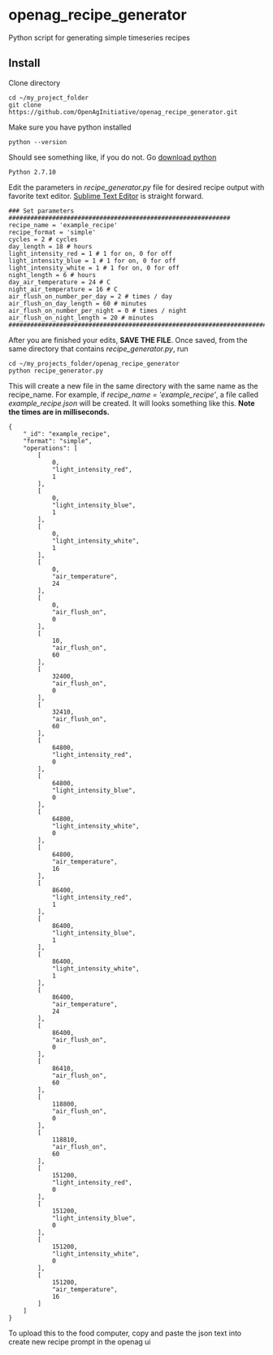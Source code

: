 # openag_recipe_generator
Python script for generating simple timeseries recipes

## Install
Clone directory
```
cd ~/my_project_folder
git clone https://github.com/OpenAgInitiative/openag_recipe_generator.git
```
Make sure you have python installed
```
python --version
```
Should see something like, if you do not. Go [download python](https://www.python.org/downloads/)
```
Python 2.7.10
```
Edit the parameters in *recipe_generator.py* file for desired recipe output with favorite text editor. [Sublime Text Editor](https://www.sublimetext.com/) is straight forward.
```
### Set parameters #############################################################
recipe_name = 'example_recipe'
recipe_format = 'simple'
cycles = 2 # cycles
day_length = 18 # hours
light_intensity_red = 1 # 1 for on, 0 for off
light_intensity_blue = 1 # 1 for on, 0 for off
light_intensity_white = 1 # 1 for on, 0 for off
night_length = 6 # hours
day_air_temperature = 24 # C
night_air_temperature = 16 # C
air_flush_on_number_per_day = 2 # times / day
air_flush_on_day_length = 60 # minutes
air_flush_on_number_per_night = 0 # times / night
air_flush_on_night_length = 20 # minutes
################################################################################
```
After you are finished your edits, **SAVE THE FILE**. Once saved, from the same directory that contains *recipe_generator.py*, run
```
cd ~/my_projects_folder/openag_recipe_generator
python recipe_generator.py
```
This will create a new file in the same directory with the same name as the recipe_name. For example, if *recipe_name = 'example_recipe'*, a file called *example_recipe.json* will be created. It will looks something like this. **Note the times are in milliseconds.**
```
{
    "_id": "example_recipe", 
    "format": "simple", 
    "operations": [
        [
            0, 
            "light_intensity_red", 
            1
        ], 
        [
            0, 
            "light_intensity_blue", 
            1
        ], 
        [
            0, 
            "light_intensity_white", 
            1
        ], 
        [
            0, 
            "air_temperature", 
            24
        ], 
        [
            0, 
            "air_flush_on", 
            0
        ], 
        [
            10, 
            "air_flush_on", 
            60
        ], 
        [
            32400, 
            "air_flush_on", 
            0
        ], 
        [
            32410, 
            "air_flush_on", 
            60
        ], 
        [
            64800, 
            "light_intensity_red", 
            0
        ], 
        [
            64800, 
            "light_intensity_blue", 
            0
        ], 
        [
            64800, 
            "light_intensity_white", 
            0
        ], 
        [
            64800, 
            "air_temperature", 
            16
        ], 
        [
            86400, 
            "light_intensity_red", 
            1
        ], 
        [
            86400, 
            "light_intensity_blue", 
            1
        ], 
        [
            86400, 
            "light_intensity_white", 
            1
        ], 
        [
            86400, 
            "air_temperature", 
            24
        ], 
        [
            86400, 
            "air_flush_on", 
            0
        ], 
        [
            86410, 
            "air_flush_on", 
            60
        ], 
        [
            118800, 
            "air_flush_on", 
            0
        ], 
        [
            118810, 
            "air_flush_on", 
            60
        ], 
        [
            151200, 
            "light_intensity_red", 
            0
        ], 
        [
            151200, 
            "light_intensity_blue", 
            0
        ], 
        [
            151200, 
            "light_intensity_white", 
            0
        ], 
        [
            151200, 
            "air_temperature", 
            16
        ]
    ]
}
```
To upload this to the food computer, copy and paste the json text into create new recipe prompt in the openag ui

